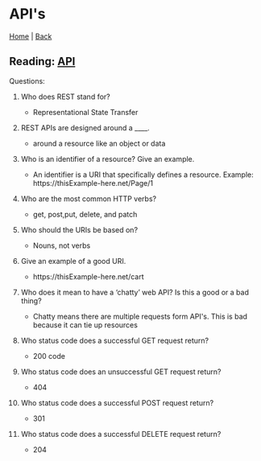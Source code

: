 # API's

[Home](/README.md) | [Back](/301-main/301TableofContents.md)

## Reading: [API](https://docs.microsoft.com/en-us/azure/architecture/best-practices/api-design)

Questions: 

1. Who does REST stand for?
    <ul>
      <li>Representational State Transfer</li>
    </ul>
1. REST APIs are designed around a ____.


    <ul>
      <li>around a resource like an object or data</li>
    </ul>

1. Who is an identifier of a resource? Give an example.


    <ul>
      <li>An identifier is a URI that specifically defines a resource. Example: https://thisExample-here.net/Page/1 </li>
    </ul>

1. Who are the most common HTTP verbs?

    <ul>
      <li>get, post,put, delete, and patch</li>
    </ul>

1. Who should the URIs be based on?

    <ul>
      <li>Nouns, not verbs</li>
    </ul>

1. Give an example of a good URI.

    <ul>
      <li>https://thisExample-here.net/cart</li>
    </ul>

1. Who does it mean to have a ‘chatty’ web API? Is this a good or a bad thing?

    <ul>
      <li>Chatty means there are multiple requests form API's. This is bad because it can tie up resources</li>
    </ul>

1. Who status code does a successful GET request return?

    <ul>
      <li>200 code</li>
    </ul>

1. Who status code does an unsuccessful GET request return?

    <ul>
      <li>404</li>
    </ul>

1. Who status code does a successful POST request return?
    <ul>
      <li>301</li>
    </ul>

1. Who status code does a successful DELETE request return?

    <ul>
      <li>204</li>
    </ul>
